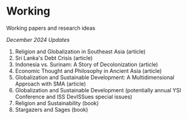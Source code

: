 # Working
Working papers and research ideas
  
*December 2024 Updates*  
1. Religion and Globalization in Southeast Asia (article)
2. Sri Lanka's Debt Crisis (article)
3. Indonesia vs. Surinam: A Story of Decolonization (article)
4. Economic Thought and Philosophy in Ancient Asia (article)
5. Globalization and Sustainable Development: A Multidimensional Approach with SMA (article)
6. Globalization and Sustainable Development (potentially annual YSI Conference and ISS DevISSues special issues)
7. Religion and Sustainability (book)
8. Stargazers and Sages (book)
